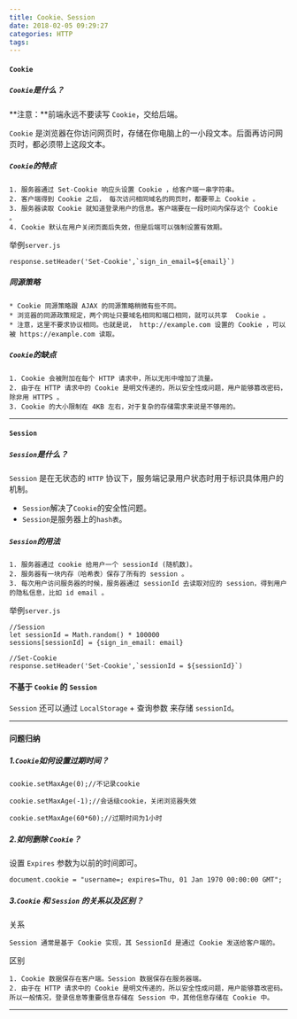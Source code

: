```yaml
---
title: Cookie、Session
date: 2018-02-05 09:29:27
categories: HTTP
tags:
---
```

#### `Cookie`

##### `Cookie`是什么？

**注意：**前端永远不要读写 `Cookie`，交给后端。

`Cookie` 是浏览器在你访问网页时，存储在你电脑上的一小段文本。后面再访问网页时，都必须带上这段文本。

##### `Cookie`的特点
 
	1. 服务器通过 Set-Cookie 响应头设置 Cookie ，给客户端一串字符串。
	2. 客户端得到 Cookie 之后， 每次访问相同域名的网页时，都要带上 Cookie 。
	3. 服务器读取 Cookie 就知道登录用户的信息。客户端要在一段时间内保存这个 Cookie 。
	4. Cookie 默认在用户关闭页面后失效，但是后端可以强制设置有效期。

举例`server.js`

	response.setHeader('Set-Cookie',`sign_in_email=${email}`)
	
	
##### 同源策略

	* Cookie 同源策略跟 AJAX 的同源策略稍微有些不同。
	* 浏览器的同源政策规定，两个网址只要域名相同和端口相同，就可以共享  Cookie 。
	* 注意，这里不要求协议相同。也就是说， http://example.com 设置的 Cookie ，可以被 https://example.com 读取。

##### `Cookie`的缺点

	1. Cookie 会被附加在每个 HTTP 请求中，所以无形中增加了流量。
	2. 由于在 HTTP 请求中的 Cookie 是明文传递的，所以安全性成问题，用户能够篡改密码，除非用 HTTPS 。
	3. Cookie 的大小限制在 4KB 左右，对于复杂的存储需求来说是不够用的。

---

#### `Session`

##### `Session`是什么？

`Session` 是在无状态的 `HTTP` 协议下，服务端记录用户状态时用于标识具体用户的机制。

* `Session`解决了`Cookie`的安全性问题。
* `Session`是服务器上的`hash表`。


##### `Session`的用法

```
1. 服务器通过 cookie 给用户一个 sessionId (随机数)。
2. 服务器有一块内存（哈希表）保存了所有的 session 。 
3. 每次用户访问服务器的时候，服务器通过 sessionId 去读取对应的 session，得到用户的隐私信息，比如 id email 。
```

举例`server.js`

```
//Session
let sessionId = Math.random() * 100000 
sessions[sessionId] = {sign_in_email: email}

//Set-Cookie
response.setHeader('Set-Cookie',`sessionId = ${sessionId}`)
```

#### 不基于 `Cookie` 的 `Session`

`Session` 还可以通过 `LocalStorage` + 查询参数 来存储 `sessionId`。

---

#### 问题归纳

##### 1.`Cookie`如何设置过期时间？

	cookie.setMaxAge(0);//不记录cookie
	
	cookie.setMaxAge(-1);//会话级cookie，关闭浏览器失效
	
	cookie.setMaxAge(60*60);//过期时间为1小时
	

##### 2.如何删除 `Cookie`？

设置 `Expires` 参数为以前的时间即可。

	document.cookie = "username=; expires=Thu, 01 Jan 1970 00:00:00 GMT";


##### 3.`Cookie` 和 `Session` 的关系以及区别？

关系

	Session 通常是基于 Cookie 实现，其 SessionId 是通过 Cookie 发送给客户端的。

区别

	1. Cookie 数据保存在客户端。Session 数据保存在服务器端。
	2. 由于在 HTTP 请求中的 Cookie 是明文传递的，所以安全性成问题，用户能够篡改密码。所以一般情况，登录信息等重要信息存储在 Session 中，其他信息存储在 Cookie 中。 


---	
